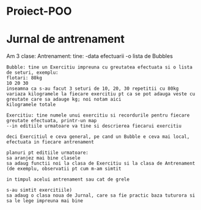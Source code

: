 # Proiect-POO
# Jurnal de antrenament

Am 3 clase:
    Antrenament: tine:
        -data efectuarii
        -o lista de Bubbles

    Bubble: tine un Exercitiu impreuna cu greutatea efectuata si o lista de seturi, exemplu:
    flotari: 80kg
    10 20 30
    inseamna ca s-au facut 3 seturi de 10, 20, 30 repetitii cu 80kg
    variaza kilogramele la fiecare exercitiu pt ca se pot adauga veste cu greutate care sa adauge kg; noi notam aici
    kilogramele totale

    Exercitiu: tine numele unui exercitiu si recordurile pentru fiecare greutate efectuata, printr-un map
    --in editiile urmatoare va tine si descrierea fiecarui exercitiu

    deci Exercitiul e ceva general, pe cand un Bubble e ceva mai local, efectuata in fiecare antrenament

    planuri pt editiile urmatoare:
    sa aranjez mai bine clasele
    sa adaug functii noi la clasa de Exercitiu si la clasa de Antrenament (de exemplu, observatii pt cum m-am simtit
                                                                           in timpul acelui antrenament sau cat de grele
                                                                           s-au simtit exercitiile)
    sa adaug o clasa noua de Jurnal, care sa fie practic baza tuturora si sa le lege impreuna mai bine

